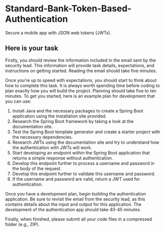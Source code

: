 # Standard-Bank-Token-Based-Authentication
Secure a mobile app with JSON web tokens (JWTs).

## Here is your task

Firstly, you should review the information included in the email sent by the security lead. This information will provide task details, expectations, and instructions on getting started. Reading the email should take five minutes.

Once you’re up to speed with expectations, you should start to think about how to complete this task. It is always worth spending time before coding to plan exactly how you will build the project. Planning should take five to ten minutes. To get you started, here is an example plan for development that you can use:

1. Install Java and the necessary packages to create a Spring Boot application using the installation site provided.
2. Research the Spring Boot framework by taking a look at the documentation site.
3. Test the Spring Boot template generator and create a starter project with the necessary dependencies.
4. Research JWTs using the documentation site and try to understand how the authentication with JWTs will work.
5. Start developing an endpoint within the Spring Boot application that returns a simple response without authentication.
6. Develop this endpoint further to process a username and password in the body of the request.
7. Develop this endpoint further to validate this username and password.
8. If the username and password are valid, return a JWT used for authentication.

Once you have a development plan, begin building the authentication application. Be sure to revisit the email from the security lead, as this contains details about the input and output for this application. The development of the authentication app should take 40-45 minutes. 

Finally, when finished, please submit all your code files in a compressed folder (e.g., ZIP).
